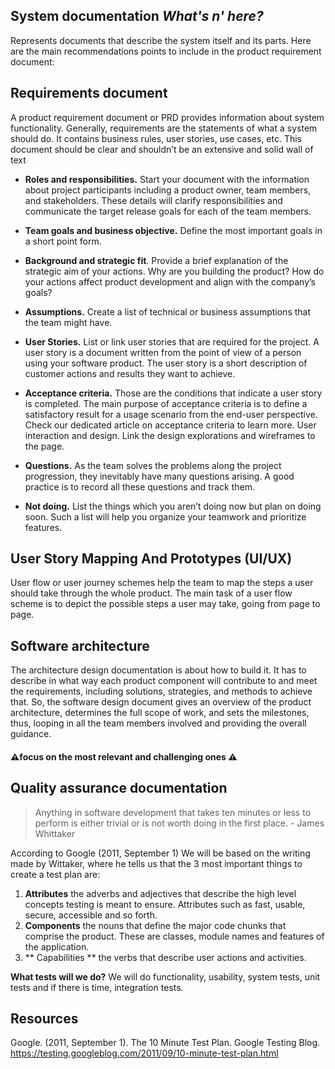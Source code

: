 
## System documentation *What's n' here?* <!-- {docsify-ignore} -->
  Represents documents that describe the system itself and its parts. Here are the main recommendations points to include in the product requirement document:

## Requirements document   <!-- {docsify-ignore} -->
A product requirement document or PRD provides information about system functionality. Generally, requirements are the statements of what a system should do. It contains business rules, user stories, use cases, etc. This document should be clear and shouldn’t be an extensive and solid wall of text

* **Roles and responsibilities.** Start your document with the information about project participants including a product owner, team members, and stakeholders. These details will clarify responsibilities and communicate the target release goals for each of the team members.

* **Team goals and business objective.** Define the most important goals in a short point form.

* **Background and strategic fit**. Provide a brief explanation of the strategic aim of your actions. Why are you building the product? How do your actions affect product development and align with the company’s goals?
* **Assumptions.** Create a list of technical or business assumptions that the team might have.

* **User Stories.** List or link user stories that are required for the project. A user story is a document written from the point of view of a person using your software product. The user story is a short description of customer actions and results they want to achieve.

* **Acceptance criteria.** Those are the conditions that indicate a user story is completed. The main purpose of acceptance criteria is to define a satisfactory result for a usage scenario from the end-user perspective. Check our dedicated article on acceptance criteria to learn more.
User interaction and design. Link the design explorations and wireframes to the page.

* **Questions.** As the team solves the problems along the project progression, they inevitably have many questions arising. A good practice is to record all these questions and track them.

* **Not doing.** List the things which you aren’t doing now but plan on doing soon. Such a list will help you organize your teamwork and prioritize features.

## User Story Mapping And Prototypes (UI/UX)   <!-- {docsify-ignore} -->

User flow or user journey schemes help the team to map the steps a user should take through the whole product. The main task of a user flow scheme is to depict the possible steps a user may take, going from page to page.

## Software architecture <!-- {docsify-ignore} -->
The architecture design documentation is about how to build it. It has to describe in what way each product component will contribute to and meet the requirements, including solutions, strategies, and methods to achieve that. So, the software design document gives an overview of the product architecture, determines the full scope of work, and sets the milestones, thus, looping in all the team members involved and providing the overall guidance.

####  ⚠️focus on the most relevant and challenging ones ⚠️ <!-- {docsify-ignore} -->

## Quality assurance documentation <!-- {docsify-ignore} -->

> Anything in software development that takes ten minutes or less to perform is either trivial or is not worth doing in the first place. - James Whittaker

According to Google (2011, September 1) We will be based on the writing made by Wittaker, where he tells us that the 3 most important things to create a test plan are:

1. **Attributes** the adverbs and adjectives that describe the high level concepts testing is meant to ensure. Attributes such as fast, usable, secure, accessible and so forth.
2. **Components** the nouns that define the major code chunks that comprise the product. These are classes, module names and features of the application.
3. ** Capabilities ** the verbs that describe user actions and activities.

**What tests will we do?** We will do functionality, usability, system tests, unit tests and if there is time, integration tests.


## Resources <!-- {docsify-ignore} -->
Google. (2011, September 1). The 10 Minute Test Plan. Google Testing Blog. https://testing.googleblog.com/2011/09/10-minute-test-plan.html